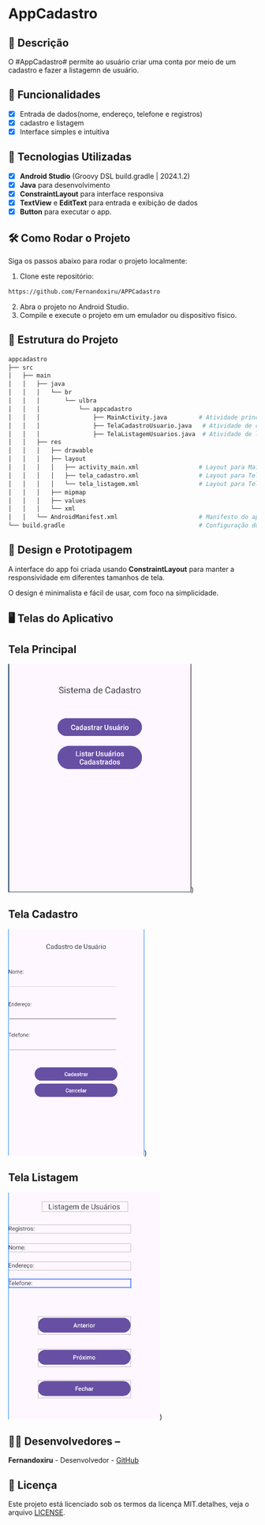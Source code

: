 # AppCadastro

## 📱 Descrição
O #AppCadastro# permite ao usuário criar uma conta por meio de um cadastro e fazer a listagemn de usuário.

## 🔧 Funcionalidades
- [X] Entrada de dados(nome, endereço, telefone e registros)
- [X] cadastro e listagem
- [X] Interface simples e intuitiva

 ## 🚀 Tecnologias Utilizadas
- [x] **Android Studio** (Groovy DSL build.gradle | 2024.1.2)
- [x] **Java** para desenvolvimento
- [x] **ConstraintLayout** para interface responsiva
- [x] **TextView** e **EditText** para entrada e exibição de dados
- [x] **Button** para executar o app.

## 🛠️ Como Rodar o Projeto

Siga os passos abaixo para rodar o projeto localmente:

1. Clone este repositório:
  ```bash
https://github.com/Fernandoxiru/APPCadastro

  ```

2. Abra o projeto no Android Studio.
3. Compile e execute o projeto em um emulador ou dispositivo físico.

## 📂 Estrutura do Projeto
```bash
appcadastro
├── src
│   ├── main
│   │   ├── java
│   │   │   └── br
│   │   │       └── ulbra
│   │   │           └── appcadastro
│   │   │               ├── MainActivity.java         # Atividade principal
│   │   │               ├── TelaCadastroUsuario.java   # Atividade de cadastro de usuário
│   │   │               ├── TelaListagemUsuarios.java  # Atividade de listagem de usuários
│   │   ├── res
│   │   │   ├── drawable
│   │   │   ├── layout
│   │   │   │   ├── activity_main.xml                 # Layout para MainActivity
│   │   │   │   ├── tela_cadastro.xml                 # Layout para TelaCadastroUsuario
│   │   │   │   └── tela_listagem.xml                 # Layout para TelaListagemUsuarios
│   │   │   ├── mipmap
│   │   │   ├── values
│   │   │   └── xml
│   │   └── AndroidManifest.xml                       # Manifesto do aplicativo
└── build.gradle                                      # Configuração do Gradle

```

## 🎨 Design e Prototipagem
 
A interface do app foi criada usando **ConstraintLayout** para manter a responsividade em diferentes tamanhos de tela.
 
O design é minimalista e fácil de usar, com foco na simplicidade.

 ## 🖥️ Telas do Aplicativo

## **Tela Principal**
![image](https://github.com/Fernandoxiru/APPCadastro/blob/master/assets/tela1.png))

## **Tela Cadastro**
![image](https://github.com/Fernandoxiru/APPCadastro/blob/master/assets/telacadastro.png))

## **Tela Listagem**
![image](https://github.com/Fernandoxiru/APPCadastro/blob/master/assets/telalistagem.png))

## 👨‍💻 Desenvolvedores –

**Fernandoxiru** - Desenvolvedor - [GitHub](https://github.com/Fernandoxiru)
  
  ## 📄 Licença
  Este projeto está licenciado sob os termos da licença MIT.detalhes, veja o arquivo [LICENSE](https://github.com/Fernandoxiru/APPCadastro/blob/master/LICENSE). 
